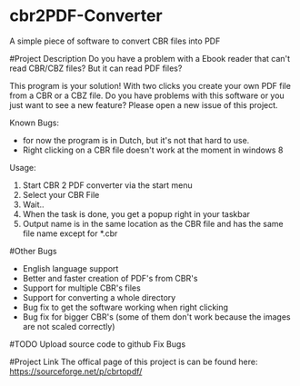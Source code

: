 # cbr2PDF-Converter
A simple piece of software to convert CBR files into PDF

#Project Description
Do you have a problem with a Ebook reader that can't read CBR/CBZ files?
But it can read PDF files?

This program is your solution! With two clicks you create your own PDF file from a CBR or a CBZ file.
Do you have problems with this software or you just want to see a new feature? 
Please open a new issue of this project.


Known Bugs:
- for now the program is in Dutch, but it's not that hard to use.
- Right clicking on a CBR file doesn't work at the moment in windows 8

Usage:

1. Start CBR 2 PDF converter via the start menu
2. Select your CBR File
3. Wait..
4. When the task is done, you get a popup right in your taskbar
5. Output name is in the same location as the CBR file and has the same file name except for *.cbr

#Other Bugs
+ English language support
+ Better and faster creation of PDF's from CBR's
+ Support for multiple CBR's files
+ Support for converting a whole directory
+ Bug fix to get the software working when right clicking
+ Bug fix for bigger CBR's (some of them don't work because the images are not scaled correctly)


#TODO
Upload source code to github
Fix Bugs

#Project Link
The offical page of this project is can be found here:
https://sourceforge.net/p/cbrtopdf/

